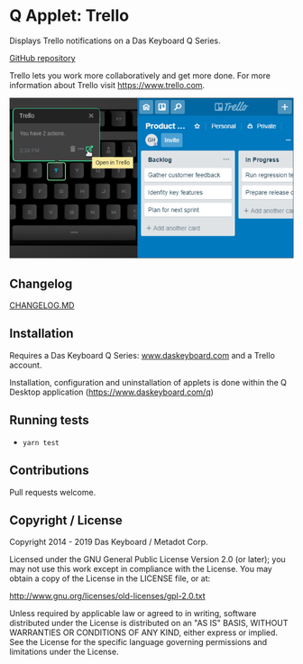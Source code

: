 # Q Applet: Trello

Displays Trello notifications on a Das Keyboard Q Series.

[GitHub repository](https://github.com/daskeyboard/daskeyboard-applet--trello)

Trello lets you work more collaboratively and get more done.
For more information about Trello visit <https://www.trello.com>.

![Trello applet on a Das Keybaord Q](assets/image.png "Das Keyboard Trello applet")

## Changelog

[CHANGELOG.MD](CHANGELOG.md)

## Installation

Requires a Das Keyboard Q Series: www.daskeyboard.com and a Trello account.

Installation, configuration and uninstallation of applets is done within
the Q Desktop application (https://www.daskeyboard.com/q)

## Running tests

- `yarn test`

## Contributions

Pull requests welcome.

## Copyright / License

Copyright 2014 - 2019 Das Keyboard / Metadot Corp.

Licensed under the GNU General Public License Version 2.0 (or later);
you may not use this work except in compliance with the License.
You may obtain a copy of the License in the LICENSE file, or at:

   http://www.gnu.org/licenses/old-licenses/gpl-2.0.txt

Unless required by applicable law or agreed to in writing, software
distributed under the License is distributed on an "AS IS" BASIS,
WITHOUT WARRANTIES OR CONDITIONS OF ANY KIND, either express or implied.
See the License for the specific language governing permissions and
limitations under the License.

